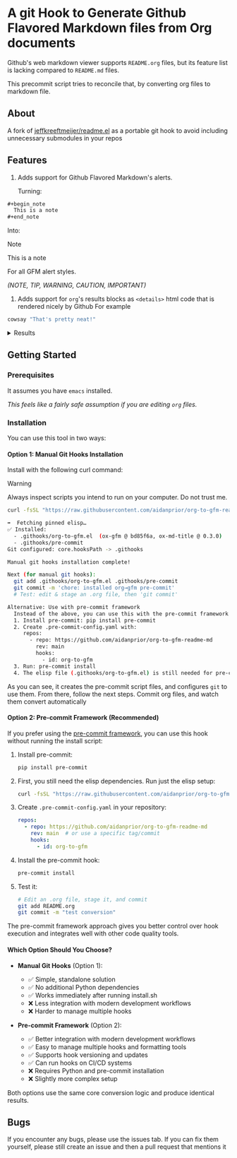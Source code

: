 
# A git Hook to Generate Github Flavored Markdown files from Org documents

Github's web markdown viewer supports `README.org` files, but its feature list is lacking compared to `README.md` files.

This precommit script tries to reconcile that, by converting org files to markdown file.


## About

A fork of [jeffkreeftmeijer/readme.el](https://github.com/jeffkreeftmeijer/readme.el) as a portable git hook to avoid including unnecessary submodules in your repos


## Features

1.  Adds support for <span class="underline">G</span>​ithub <span class="underline">F</span>​lavored <span class="underline">M</span>​arkdown's alerts.
    
    Turning:

```org
#+begin_note
  This is a note
#+end_note
```

Into:

> [!NOTE]
> This is a note

For all GFM alert styles.

*(NOTE, TIP, WARNING, CAUTION, IMPORTANT)*

1.  Adds support for `org`'s results blocks as `<details>` html code that is rendered nicely by Github For example

```sh
cowsay "That's pretty neat!"
```

<details>
<summary>Results</summary>

```
 _____________________
< That's pretty neat! >
 ---------------------
        \   ^__^
         \  (oo)\_______
            (__)\       )\/\
                ||----w |
                ||     ||
```
</details>


## Getting Started


### Prerequisites

It assumes you have `emacs` installed.

*This feels like a fairly safe assumption if you are editing `org` files.*


### Installation

You can use this tool in two ways:


#### Option 1: Manual Git Hooks Installation

Install with the following curl command:

> [!WARNING]
> Always inspect scripts you intend to run on your computer. Do not trust me.

```sh
curl -fsSL "https://raw.githubusercontent.com/aidanprior/org-to-gfm-readme-md/refs/heads/main/install.sh" | sh
```

```sh
➡️  Fetching pinned elisp…
✅ Installed:
  - .githooks/org-to-gfm.el  (ox-gfm @ bd85f6a, ox-md-title @ 0.3.0)
  - .githooks/pre-commit
Git configured: core.hooksPath -> .githooks

Manual git hooks installation complete!

Next (for manual git hooks):
  git add .githooks/org-to-gfm.el .githooks/pre-commit
  git commit -m 'chore: installed org→gfm pre-commit'
  # Test: edit & stage an .org file, then 'git commit'

Alternative: Use with pre-commit framework
  Instead of the above, you can use this with the pre-commit framework:
  1. Install pre-commit: pip install pre-commit
  2. Create .pre-commit-config.yaml with:
     repos:
       - repo: https://github.com/aidanprior/org-to-gfm-readme-md
         rev: main
         hooks:
           - id: org-to-gfm
  3. Run: pre-commit install
  4. The elisp file (.githooks/org-to-gfm.el) is still needed for pre-commit framework.

```

As you can see, it creates the pre-commit script files, and configures `git` to use them. From there, follow the next steps. Commit org files, and watch them convert automatically


#### Option 2: Pre-commit Framework (Recommended)

If you prefer using the [pre-commit framework](https://pre-commit.com/), you can use this hook without running the install script:

1. Install pre-commit:
   ```sh
   pip install pre-commit
   ```

2. First, you still need the elisp dependencies. Run just the elisp setup:
   ```sh
   curl -fsSL "https://raw.githubusercontent.com/aidanprior/org-to-gfm-readme-md/refs/heads/main/install.sh" | sh -s -- --elisp-only
   ```

3. Create `.pre-commit-config.yaml` in your repository:
   ```yaml
   repos:
     - repo: https://github.com/aidanprior/org-to-gfm-readme-md
       rev: main  # or use a specific tag/commit
       hooks:
         - id: org-to-gfm
   ```

4. Install the pre-commit hook:
   ```sh
   pre-commit install
   ```

5. Test it:
   ```sh
   # Edit an .org file, stage it, and commit
   git add README.org
   git commit -m "test conversion"
   ```

The pre-commit framework approach gives you better control over hook execution and integrates well with other code quality tools.


#### Which Option Should You Choose?

- **Manual Git Hooks** (Option 1): 
  - ✅ Simple, standalone solution
  - ✅ No additional Python dependencies
  - ✅ Works immediately after running install.sh
  - ❌ Less integration with modern development workflows
  - ❌ Harder to manage multiple hooks

- **Pre-commit Framework** (Option 2): 
  - ✅ Better integration with modern development workflows
  - ✅ Easy to manage multiple hooks and formatting tools
  - ✅ Supports hook versioning and updates
  - ✅ Can run hooks on CI/CD systems
  - ❌ Requires Python and pre-commit installation
  - ❌ Slightly more complex setup

Both options use the same core conversion logic and produce identical results.


## Bugs

If you encounter any bugs, please use the issues tab. If you can fix them yourself, please still create an issue and then a pull request that mentions it

